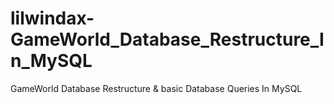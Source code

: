 # lilwindax-GameWorld_Database_Restructure_In_MySQL
GameWorld Database Restructure &amp; basic Database Queries In MySQL
